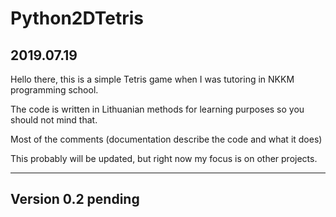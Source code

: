 # Python2DTetris

2019.07.19
----------------
Hello there, this is a simple Tetris game when I was tutoring in NKKM programming school.

The code is written in Lithuanian methods for learning purposes so you should not mind that.

Most of the comments (documentation describe the code and what it does)

This probably will be updated, but right now my focus is on other projects.



------------------
Version 0.2 pending
-------------------
